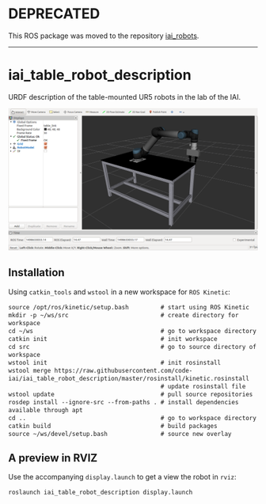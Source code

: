 # DEPRECATED

This ROS package was moved to the repository [iai_robots](https://github.com/code-iai/iai_robots.git).

---

# iai_table_robot_description

URDF description of the table-mounted UR5 robots in the lab of the IAI.

![rviz view](https://raw.githubusercontent.com/code-iai/iai_table_robot_description/master/docs/iai_table_robot.png)

## Installation

Using ```catkin_tools``` and ```wstool``` in a new workspace for ```ROS Kinetic```:
```
source /opt/ros/kinetic/setup.bash         # start using ROS Kinetic
mkdir -p ~/ws/src                          # create directory for workspace
cd ~/ws                                    # go to workspace directory
catkin init                                # init workspace
cd src                                     # go to source directory of workspace
wstool init                                # init rosinstall
wstool merge https://raw.githubusercontent.com/code-iai/iai_table_robot_description/master/rosinstall/kinetic.rosinstall
                                           # update rosinstall file
wstool update                              # pull source repositories
rosdep install --ignore-src --from-paths . # install dependencies available through apt
cd ..                                      # go to workspace directory
catkin build                               # build packages
source ~/ws/devel/setup.bash               # source new overlay
```

## A preview in RVIZ

Use the accompanying ```display.launch``` to get a view the robot in ```rviz```:
```
roslaunch iai_table_robot_description display.launch
```
